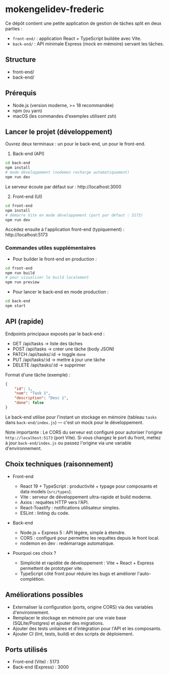 # mokengelidev-frederic

Ce dépôt contient une petite application de gestion de tâches split en deux parties :

- `front-end/` : application React + TypeScript buildée avec Vite.
- `back-end/` : API minimale Express (mock en mémoire) servant les tâches.

## Structure

- front-end/
- back-end/

## Prérequis

- Node.js (version moderne, >= 18 recommandée)
- npm (ou yarn)
- macOS (les commandes d'exemples utilisent zsh)

## Lancer le projet (développement)

Ouvrez deux terminaux : un pour le back-end, un pour le front-end.

1) Back-end (API)

```bash
cd back-end
npm install
# mode développement (nodemon recharge automatiquement)
npm run dev
```

Le serveur écoute par défaut sur : http://localhost:3000

2) Front-end (UI)

```bash
cd front-end
npm install
# démarre Vite en mode développement (port par défaut : 5173)
npm run dev
```

Accédez ensuite à l'application front-end (typiquement) : http://localhost:5173

### Commandes utiles supplémentaires

- Pour builder le front-end en production :

```bash
cd front-end
npm run build
# pour visualiser le build localement
npm run preview
```

- Pour lancer le back-end en mode production :

```bash
cd back-end
npm start
```

## API (rapide)

Endpoints principaux exposés par le back-end :

- GET /api/tasks  -> liste des tâches
- POST /api/tasks -> créer une tâche (body JSON)
- PATCH /api/tasks/:id -> toggle `done`
- PUT /api/tasks/:id -> mettre à jour une tâche
- DELETE /api/tasks/:id -> supprimer

Format d'une tâche (exemple) :

```json
{
	"id": 1,
	"nom": "Task 1",
	"description": "Desc 1",
	"done": false
}
```

Le back-end utilise pour l'instant un stockage en mémoire (tableau `tasks` dans `back-end/index.js`) — c'est un mock pour le développement.

Note importante : Le CORS du serveur est configuré pour autoriser l'origine `http://localhost:5173` (port Vite). Si vous changez le port du front, mettez à jour `back-end/index.js` ou passez l'origine via une variable d'environnement.

## Choix techniques (raisonnement)

- Front-end
	- React 19 + TypeScript : productivité + typage pour composants et data models (`src/types`).
	- Vite : serveur de développement ultra-rapide et build moderne.
	- Axios : requêtes HTTP vers l'API.
	- React-Toastify : notifications utilisateur simples.
	- ESLint : linting du code.

- Back-end
	- Node.js + Express 5 : API légère, simple à étendre.
	- CORS : configuré pour permettre les requêtes depuis le front local.
	- nodemon en dev : redémarrage automatique.

- Pourquoi ces choix ?
	- Simplicité et rapidité de développement : Vite + React + Express permettent de prototyper vite.
	- TypeScript côté front pour réduire les bugs et améliorer l'auto-complétion.

## Améliorations possibles

- Externaliser la configuration (ports, origine CORS) via des variables d'environnement.
- Remplacer le stockage en mémoire par une vraie base (SQLite/Postgres) et ajouter des migrations.
- Ajouter des tests unitaires et d'intégration pour l'API et les composants.
- Ajouter CI (lint, tests, build) et des scripts de déploiement.

## Ports utilisés

- Front-end (Vite) : 5173
- Back-end (Express) : 3000

